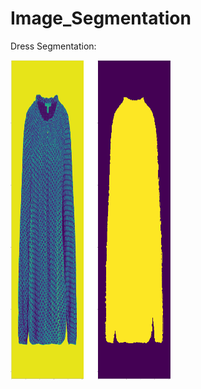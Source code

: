 # Image_Segmentation

Dress Segmentation:

<img src="https://github.com/cjaitej/Image_Segmentation/blob/main/dress_segmentation/Results/download1.png" width="256" height="512">
